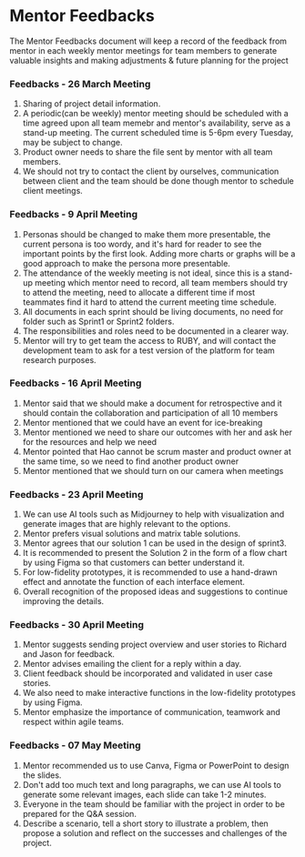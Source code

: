 # Mentor Feedbacks
The Mentor Feedbacks document will keep a record of the feedback from mentor in each weekly mentor meetings for team members to generate valuable insights and making adjustments & future planning for the project

### Feedbacks - 26 March Meeting
1. Sharing of project detail information.
2. A periodic(can be weekly) mentor meeting should be scheduled with a time agreed upon all team memebr and mentor's availability, serve as a stand-up meeting. The current scheduled time is 5-6pm every Tuesday, may be subject to change.
3. Product owner needs to share the file sent by mentor with all team members.
4. We should not try to contact the client by ourselves, communication between client and the team should be done though mentor to schedule client meetings.

### Feedbacks - 9 April Meeting
1. Personas should be changed to make them more presentable, the current persona is too wordy, and it's hard for reader to see the important points by the first look. Adding more charts or graphs will be a good approach to make the persona more presentable.
2. The attendance of the weekly meeting is not ideal, since this is a stand-up meeting which mentor need to record, all team members should try to attend the meeting, need to allocate a different time if most teammates find it hard to attend the current meeting time schedule.
3. All documents in each sprint should be living documents, no need for folder such as Sprint1 or Sprint2 folders.
4. The responsibilities and roles need to be documented in a clearer way.
5. Mentor will try to get team the access to RUBY, and will contact the development team to ask for a test version of the platform for team research purposes.

### Feedbacks - 16 April Meeting
1. Mentor said that we should make a document for retrospective and it should contain the collaboration and participation of all 10 members
2. Mentor mentioned that we could have an event for ice-breaking
3. Mentor mentioned we need to share our outcomes with her and ask her for the resources and help we need
4. Mentor pointed that Hao cannot be scrum master and product owner at the same time, so we need to find another product owner
5. Mentor mentioned that we should turn on our camera when meetings

### Feedbacks - 23 April Meeting
1. We can use AI tools such as Midjourney to help with visualization and generate images that are highly relevant to the options.
2. Mentor prefers visual solutions and matrix table solutions.
3. Mentor agrees that our solution 1 can be used in the design of sprint3.
4. It is recommended to present the Solution 2 in the form of a flow chart by using Figma so that customers can better understand it.
5. For low-fidelity prototypes, it is recommended to use a hand-drawn effect and annotate the function of each interface element.
6. Overall recognition of the proposed ideas and suggestions to continue improving the details.

### Feedbacks - 30 April Meeting
1. Mentor suggests sending project overview and user stories to Richard and Jason for feedback.
2. Mentor advises emailing the client for a reply within a day.
3. Client feedback should be incorporated and validated in user case stories.
4. We also need to make interactive functions in the low-fidelity prototypes by using Figma.
5. Mentor emphasize the importance of communication, teamwork and respect within agile teams.

### Feedbacks - 07 May Meeting
1. Mentor recommended us to use Canva, Figma or PowerPoint to design the slides.
2. Don't add too much text and long paragraphs, we can use AI tools to generate some relevant images, each slide can take 1-2 minutes.
3. Everyone in the team should be familiar with the project in order to be prepared for the Q&A session.
4. Describe a scenario, tell a short story to illustrate a problem, then propose a solution and reflect on the successes and challenges of the project.